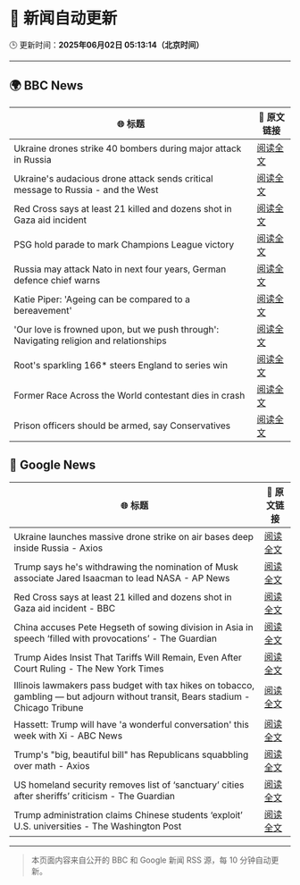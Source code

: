 # 🧠 新闻自动更新

🕒 更新时间：**2025年06月02日 05:13:14（北京时间）**

---

## 🌍 BBC News

| 🌐 标题 | 🔗 原文链接 |
|--------|-------------|
| Ukraine drones strike 40 bombers during major attack in Russia | [阅读全文](https://www.bbc.com/news/articles/c1ld7ppre9vo) |
| Ukraine's audacious drone attack sends critical message to Russia - and the West | [阅读全文](https://www.bbc.com/news/articles/c0r1jv0rn0ko) |
| Red Cross says at least 21 killed and dozens shot in Gaza aid incident | [阅读全文](https://www.bbc.com/news/articles/c991j01lym3o) |
| PSG hold parade to mark Champions League victory | [阅读全文](https://www.bbc.com/sport/football/articles/c8e6g6kge4do) |
| Russia may attack Nato in next four years, German defence chief warns | [阅读全文](https://www.bbc.com/news/articles/c62v63gl8rvo) |
| Katie Piper: 'Ageing can be compared to a bereavement' | [阅读全文](https://www.bbc.com/news/articles/cx2j0jy7lreo) |
| 'Our love is frowned upon, but we push through': Navigating religion and relationships | [阅读全文](https://www.bbc.com/news/articles/c8xg5ypwdpyo) |
| Root's sparkling 166* steers England to series win | [阅读全文](https://www.bbc.com/sport/cricket/articles/cvgvjr088v0o) |
| Former Race Across the World contestant dies in crash | [阅读全文](https://www.bbc.com/news/articles/cje7nx5l832o) |
| Prison officers should be armed, say Conservatives | [阅读全文](https://www.bbc.com/news/articles/cp8d5vq174po) |

## 📰 Google News

| 🌐 标题 | 🔗 原文链接 |
|--------|-------------|
| Ukraine launches massive drone strike on air bases deep inside Russia - Axios | [阅读全文](https://news.google.com/rss/articles/CBMibkFVX3lxTE1aU2h5ZV9aZFRsU3VxT0lLTXdFVk9xb09mRFZNVDkyanMtVnNGczBWRDltSVFzMVRsekw1djM1WEhtOFJhak82eXdNY2VNV1p3ZjBLNi1GbGhDREd5YmlycnBGcHU4VU9zWDQ5Z1Bn?oc=5) |
| Trump says he's withdrawing the nomination of Musk associate Jared Isaacman to lead NASA - AP News | [阅读全文](https://news.google.com/rss/articles/CBMioAFBVV95cUxPSzhaUUt0djdsR2tVb3Roem1rX3lESDVRUUxtUnlVMDE0Y3J5QWIwVEFDOGtOYl9INHJCSWF6a0x6V1ZVcGhSdWt4azZOTHdTbHF3T3k4Tm5JeTZvTjZ3em5xY2x4WlFOZldlcGFKZU5fU21MM05DcWFjVGlpSWh1bjRCNjNtMUJVQm1DV1hqTUZPZFJpamRoR0NJdmFNNU9I?oc=5) |
| Red Cross says at least 21 killed and dozens shot in Gaza aid incident - BBC | [阅读全文](https://news.google.com/rss/articles/CBMiWkFVX3lxTE40RmtFTFBWSndMeUNwbUNOeTN2emowakt6RktUSGRLU3BOUEp1MjVUbEpzd2R1TXZrekNVZXdWcHJqLWNYM0xBRVo0cGh1SUF5a2VtM2ltYXpHZ9IBX0FVX3lxTE9YWVE4bEJTTVVyLUtPM3dBNWY2UHprREdURXBuOFFoQ08ycDkxQ19zSnNyWUdDV2hZczMxeXpNcXFqS2tSZlFFSmVNd3pQakVCckdWU3loRmNfR0F3N2dj?oc=5) |
| China accuses Pete Hegseth of sowing division in Asia in speech ‘filled with provocations’ - The Guardian | [阅读全文](https://news.google.com/rss/articles/CBMizwFBVV95cUxNQ0I4aFQyU3RwRk05X2I2WWZ6QXBEUHR0WUIycExhN2R1QTNyUFJLT0VUanNEbmZBTUtoM2s5a0E1RVVTVWVWSkhqZzhWY211MVZhUmNxVmZ2VVQtdVk5YktES053d2RobU5wdTYtelZsVk9RN1VPSTZ3VkhDTVlfMzFGOTVwRGUxODQzVDNGZFVpZGFFWWpNLXVWRHlnTzItaE1iMmxYVFdfblQ5MkNyWFBhUUhiYUlkWlZubE9Ibm9IeDF1bmtrTUJpRzRVOXc?oc=5) |
| Trump Aides Insist That Tariffs Will Remain, Even After Court Ruling - The New York Times | [阅读全文](https://news.google.com/rss/articles/CBMikAFBVV95cUxPOURqYndkZkVGUUZTR2prbzUtQW0xeTQwakV3aVVBZ3htU1daczh3RWZEU0xLRU9rT3ZXTl81REFiUkZydGtnakFZSURnWm1Tb3pDRnI0d3lWcjdHSWNNRTV1bnp4UTFZVjlUc1lLQW9PblpzM25YUjdIdnd3b1ppbjdxS3NPZ3Z5eEg2SXRlU3k?oc=5) |
| Illinois lawmakers pass budget with tax hikes on tobacco, gambling — but adjourn without transit, Bears stadium - Chicago Tribune | [阅读全文](https://news.google.com/rss/articles/CBMixAFBVV95cUxNZm54UFpWUmw1bV9qSGl0eXUwTXhsNWUtYThLd2k5bUZjMlhYbVl1bFZGTFVCa05tS0VFejdvLTR5ck5zRDV6Q05QTUpuS2V3WWlHQXFPUXh4ZHNxekpjZTBuYnRPb0RuSHpRVzhLSnhmODk4b1Z4Vk51TWlkQjd1cjVvSm1qY0hKMXVPNkozekt4dDVRNnZfd3NucUNHQVZoa0hCTDAtekF1UUZMcnhocVlKcG81RThycmdRUlFTbk9XbWxn?oc=5) |
| Hassett: Trump will have 'a wonderful conversation' this week with Xi - ABC News | [阅读全文](https://news.google.com/rss/articles/CBMingFBVV95cUxQVWYyQ180Z0JIbnJvSWhZQWdGc20tS2dUelhudEJvOGdBdkZqWEtSb2xiSDc1SnJvYWEwdDA2Q0FlRnVWY1NGU0ZoakYxYzVsU1YzTlJKQ3Q4ZWhVODdYM3hnMHdlY3VIaGluN29OUWc1dldZeDBNZ29IenZMUTNSWllhX0s0aWMxRkdOYVA2ZGV1QWllS3pKMUM2Q3o3d9IBowFBVV95cUxOS2dYZ0trS3dITURWRDU2TVA3RXN6MUY4dTNRNm4wXzlkdzRsX05KcERwNlRMSkRXUnJwb01BcHFqeUZRUW1wRV9pNThJUHVmdGhwemNJMFVjM1h1MzloQ1hJUFhoRktnLXJzYm1pb2lfZXRnelh2SHAwQjFtMWtLbjk2X29CLTV0c2tIVHpFbkExS2JBNTdRMlh2aDZpb01qVVdN?oc=5) |
| Trump's "big, beautiful bill" has Republicans squabbling over math - Axios | [阅读全文](https://news.google.com/rss/articles/CBMikAFBVV95cUxOTnpFSXZHa0hIVGpvZWdZOFFrdVlEYU5keG84Y3hvZ3pFaUxjRVJBMUxIdmlPSFhoWm52NGxfN2JJYjFLM1JyZUdVdENWX2ZZaEo2WGlTNjBxb05MN3oxeUJZenRReUhtSjh1YjFxWFFmb3hnZTRha0Z4ZThDdEhBZnZqamVmS1VnUm5fdUc4U0I?oc=5) |
| US homeland security removes list of ‘sanctuary’ cities after sheriffs’ criticism - The Guardian | [阅读全文](https://news.google.com/rss/articles/CBMikAFBVV95cUxQVTNmZEs1UnBvckFoMDc2ZG1PaGszN2hXQjNaSmVyUThDa054azVhbnB2V1VEbG5ITXp2WTdVM3Z5NlhkYW45aVVrUU5VNDAwMWlia3UxaDFQNlVza1BxRnE2dHhyRmNBeEV0Sk43WGRVREc5NDJBY1Rnb243VUVXRXhvSkdHQ0dqQmFvZ002Yl8?oc=5) |
| Trump administration claims Chinese students ‘exploit’ U.S. universities - The Washington Post | [阅读全文](https://news.google.com/rss/articles/CBMipgFBVV95cUxOVWpteEo0MlBDNnpSeUJHS0ZXOE5ENTZqMUhYeDRjREhMd0huWUZ3UHBVT1pUMWduUjFqcnM3dDMyVDdFdHNsazJGNTc3MnBJa09NRklMUGxqSWtjc09EQ0ZVOUlIQTdPMURxdzZvUWpUX0t0NzdaZEtMSGhMSXQ2X3M4dzhBZXNobE5UbElVM2tVQXM1ZG1abE0ycUxsRGstSmpTaEpR?oc=5) |

---
> 本页面内容来自公开的 BBC 和 Google 新闻 RSS 源，每 10 分钟自动更新。